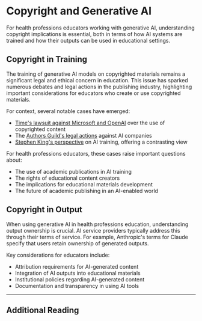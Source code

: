 # Copyright and Generative AI

For health professions educators working with generative AI, understanding copyright implications is essential, both in terms of how AI systems are trained and how their outputs can be used in educational settings.

## Copyright in Training

The training of generative AI models on copyrighted materials remains a significant legal and ethical concern in education. This issue has sparked numerous debates and legal actions in the publishing industry, highlighting important considerations for educators who create or use copyrighted materials.

For context, several notable cases have emerged:

- [Time's lawsuit against Microsoft and OpenAI](https://the-decoder.com/times-sues-microsoft-openai-for-copyright-infringement/) over the use of copyrighted content
- The [Authors Guild's legal actions](https://the-decoder.com/authors-guild-threatens-leading-ai-companies-with-another-copyright-lawsuit/) against AI companies
- [Stephen King's perspective](https://the-decoder.com/stephen-king-wont-object-to-his-work-being-used-to-train-ai-systems/) on AI training, offering a contrasting view

For health professions educators, these cases raise important questions about:

- The use of academic publications in AI training
- The rights of educational content creators
- The implications for educational materials development
- The future of academic publishing in an AI-enabled world

## Copyright in Output

When using generative AI in health professions education, understanding output ownership is crucial. AI service providers typically address this through their terms of service. For example, Anthropic's terms for Claude specify that users retain ownership of generated outputs.

Key considerations for educators include:

- Attribution requirements for AI-generated content
- Integration of AI outputs into educational materials
- Institutional policies regarding AI-generated content
- Documentation and transparency in using AI tools

---

## Additional Reading
